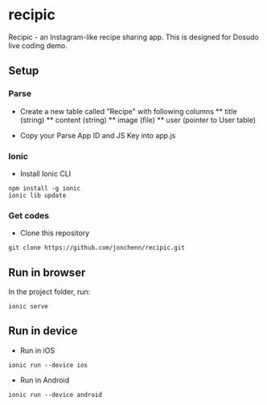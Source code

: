 # recipic

Recipic - an Instagram-like recipe sharing app. This is designed for Dosudo live coding demo.

## Setup

### Parse

* Create a new table called "Recipe" with following columns
** title (string)
** content (string)
** image (file)
** user (pointer to User table)

* Copy your Parse App ID and JS Key into app.js

### Ionic

* Install Ionic CLI
```
npm install -g ionic
ionic lib update
```

### Get codes
* Clone this repository

```
git clone https://github.com/jonchenn/recipic.git
```

## Run in browser
In the project folder, run:

```
ionic serve
```

## Run in device

* Run in iOS
```
ionic run --device ios
```

* Run in Android
```
ionic run --device android
```
